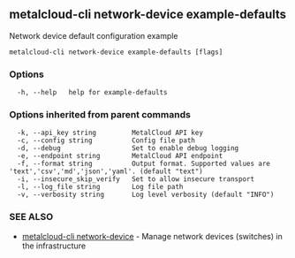 ## metalcloud-cli network-device example-defaults

Network device default configuration example

```
metalcloud-cli network-device example-defaults [flags]
```

### Options

```
  -h, --help   help for example-defaults
```

### Options inherited from parent commands

```
  -k, --api_key string         MetalCloud API key
  -c, --config string          Config file path
  -d, --debug                  Set to enable debug logging
  -e, --endpoint string        MetalCloud API endpoint
  -f, --format string          Output format. Supported values are 'text','csv','md','json','yaml'. (default "text")
  -i, --insecure_skip_verify   Set to allow insecure transport
  -l, --log_file string        Log file path
  -v, --verbosity string       Log level verbosity (default "INFO")
```

### SEE ALSO

* [metalcloud-cli network-device](metalcloud-cli_network-device.md)	 - Manage network devices (switches) in the infrastructure

